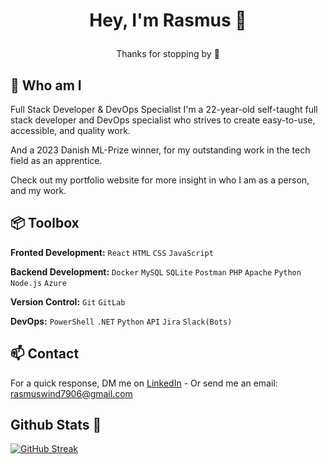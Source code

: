 # <p align="center"> Hey, I'm Rasmus 👋 </p>
<p align="center"> Thanks for stopping by 🙏</p>



## 🙌 Who am I

Full Stack Developer & DevOps Specialist
I'm a 22-year-old self-taught full stack developer and DevOps specialist who strives to create easy-to-use, accessible, and quality work.

And a 2023 Danish ML-Prize winner, for my outstanding work in the tech field as an apprentice.

Check out my portfolio website for more insight in who I am as a person, and my work.

## 📦 Toolbox
 
 **Fronted Development:** `React` `HTML` `CSS` `JavaScript`

 **Backend Development:** `Docker` `MySQL` `SQLite` `Postman` `PHP` `Apache` `Python` `Node.js` `Azure` </p>

 **Version Control:** `Git` `GitLab`

 **DevOps:** `PowerShell` `.NET` `Python` `API` `Jira` `Slack(Bots)`


## 📫 Contact

 For a quick response, DM me on [LinkedIn](https://www.linkedin.com/in/rasmus-wind/) - Or send me an email: rasmuswind7906@gmail.com

## Github Stats 💙

[![GitHub Streak](https://streak-stats.demolab.com/?user=rasmuswind-ai)](https://git.io/streak-stats)
